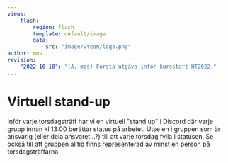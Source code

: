 ```yaml
---
views:
    flash:
        region: flash
        template: default/image
        data:
            src: "image/vteam/logo.png"
author: mos
revision:
    "2022-10-10": "(A, mos) Första utgåva inför kursstart HT2022."
...
```

Virtuell stand-up
=========================

Inför varje torsdagsträff har vi en virtuell "stand up" i Discord där varje grupp innan kl 13:00 berättar status på arbetet. Utse en i gruppen som är ansvarig (eller dela ansvaret...?) till att varje torsdag fylla i statusen. Se också till att gruppen alltid finns representerad av minst en person på torsdagsträffarna.